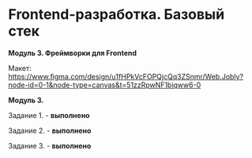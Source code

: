 # Frontend-разработка. Базовый стек
**Модуль 3. Фреймворки для Frontend**

Макет:
https://www.figma.com/design/u1fHPkVcFOPQjcQq3ZSnmr/Web.Jobly?node-id=0-1&node-type=canvas&t=51zzRpwNF1biqww6-0

**Модуль 3.**

Задание 1. - **выполнено**

Задание 2. - **выполнено**

Задание 3. - **выполнено**
